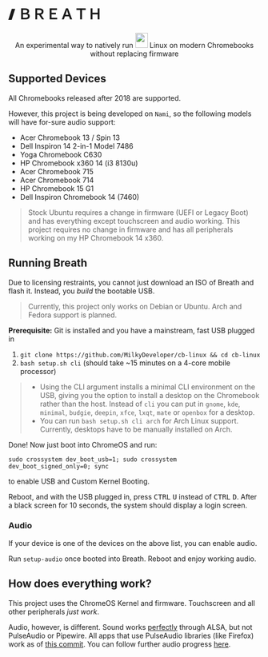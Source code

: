 <br>

# 🙼 ＢＲＥＡＴＨ 

<p align="center">An experimental way to natively run <kbd><img width="25" height="30" src="https://upload.wikimedia.org/wikipedia/commons/thumb/3/35/Tux.svg/1200px-Tux.svg.png"></img></kbd> Linux on modern Chromebooks without replacing firmware</p>

## Supported Devices

All Chromebooks released after 2018 are supported.

However, this project is being developed on `Nami`, so the following models will have for-sure audio support:
* Acer Chromebook 13 / Spin 13
* Dell Inspiron 14 2-in-1 Model 7486 
* Yoga Chromebook C630
* HP Chromebook x360 14 (i3 8130u)
* Acer Chromebook 715
* Acer Chromebook 714
* HP Chromebook 15 G1
* Dell Inspiron Chromebook 14 (7460)

> Stock Ubuntu requires a change in firmware (UEFI or Legacy Boot) and has everything except touchscreen and audio working. This project requires no change in firmware and has all peripherals working on my HP Chromebook 14 x360.

## Running Breath

Due to licensing restraints, you cannot just download an ISO of Breath and flash it. Instead, you *build* the bootable USB.
> Currently, this project only works on Debian or Ubuntu. Arch and Fedora support is planned.

**Prerequisite:** Git is installed and you have a mainstream, fast USB plugged in

1. `git clone https://github.com/MilkyDeveloper/cb-linux && cd cb-linux`
2. `bash setup.sh cli`
(should take ~15 minutes on a 4-core mobile processor)

> * Using the CLI argument installs a minimal CLI environment on the USB, giving you the option to install a desktop on the Chromebook rather than the host. Instead of `cli` you can put in `gnome`, `kde`, `minimal`, `budgie`, `deepin`, `xfce`, `lxqt`, `mate` or `openbox` for a desktop.
> * You can run `bash setup.sh cli arch` for Arch Linux support. Currently, desktops have to be manually installed on Arch.

Done! Now just boot into ChromeOS and run:
```
sudo crossystem dev_boot_usb=1; sudo crossystem dev_boot_signed_only=0; sync
```
to enable USB and Custom Kernel Booting.

Reboot, and with the USB plugged in, press <kbd>CTRL</kbd> <kbd>U</kbd> instead of <kbd>CTRL</kbd> <kbd>D</kbd>. After a black screen for 10 seconds, the system should display a login screen.

### Audio

If your device is one of the devices on the above list, you can enable audio.

Run `setup-audio` once booted into Breath. Reboot and enjoy working audio.

## How does everything work?

This project uses the ChromeOS Kernel and firmware. Touchscreen and all other peripherals *just work*.

Audio, however, is different. Sound works [perfectly](bin/setup-audio) through ALSA, but not PulseAudio or Pipewire. All apps that use PulseAudio libraries (like Firefox) work as of [this commit](https://github.com/MilkyDeveloper/cb-linux/commit/884bd03b8eef554bdbafd7b4d62f36690f472237). You can follow further audio progress [here](https://github.com/MilkyDeveloper/cb-linux/projects/1).
